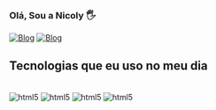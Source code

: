 ### Olá, Sou a Nicoly 🖐️
[![Blog](https://img.shields.io/badge/LinkedIn-0077B5?style=for-the-badge&logo=linkedin&logoColor=white)](https://www.linkedin.com/in/nicoly-rodrigues-61a032198/)
[![Blog](https://img.shields.io/badge/Gmail-D14836?style=for-the-badge&logo=gmail&logoColor=white)](mailto:nicolyrodrigues1111@gmail.com)


## Tecnologias que eu uso no meu dia

<div style="display: inline_block"><br/>
  <img align="center" alt="html5" src="https://img.shields.io/badge/Python-3776AB?style=for-the-badge&logo=python&logoColor=white" />
  <img align="center" alt="html5" src="https://img.shields.io/badge/R-276DC3?style=for-the-badge&logo=r&logoColor=white" />
  <img align="center" alt="html5" src="https://img.shields.io/badge/MySQL-00000F?style=for-the-badge&logo=mysql&logoColor=white" />
  <img align="center" alt="html5" src="https://img.shields.io/badge/Microsoft_Office-D83B01?style=for-the-badge&logo=microsoft-office&logoColor=white" />
</div>  







	



